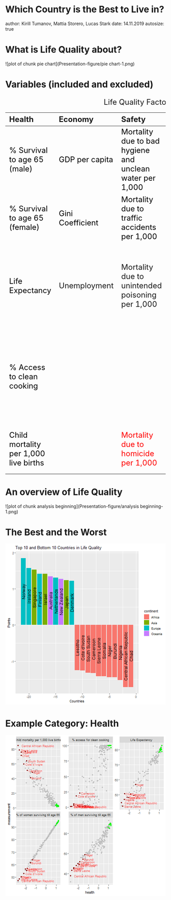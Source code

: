 Which Country is the Best to Live in?
========================================================
author: Kirill Tumanov, Mattia Storero, Lucas Stark
date: 14.11.2019
autosize: true

What is Life Quality about?
========================================================


![plot of chunk pie chart](Presentation-figure/pie chart-1.png)

Variables (included and excluded)
========================================================
<font size = "5px">
<table class="table table-striped table-hover" style="margin-left: auto; margin-right: auto;">
<caption>Life Quality Factors</caption>
 <thead>
  <tr>
   <th style="text-align:left;"> Health </th>
   <th style="text-align:left;"> Economy </th>
   <th style="text-align:left;"> Safety </th>
   <th style="text-align:left;"> Education </th>
   <th style="text-align:left;"> Environment </th>
  </tr>
 </thead>
<tbody>
  <tr>
   <td style="text-align:left;color: black !important;color: black !important;"> % Survival to age 65 (male) </td>
   <td style="text-align:left;color: black !important;"> GDP per capita </td>
   <td style="text-align:left;color: black !important;"> Mortality due to bad hygiene and unclean water per 1,000 </td>
   <td style="text-align:left;color: black !important;"> % of children in primary education </td>
   <td style="text-align:left;color: red !important;color: black !important;"> Air pollution </td>
  </tr>
  <tr>
   <td style="text-align:left;color: black !important;color: black !important;"> % Survival to age 65 (female) </td>
   <td style="text-align:left;color: black !important;"> Gini Coefficient </td>
   <td style="text-align:left;color: black !important;"> Mortality due to traffic accidents per 1,000 </td>
   <td style="text-align:left;color: black !important;"> % of children in secondary education </td>
   <td style="text-align:left;color: red !important;color: black !important;"> CO2 emmissions </td>
  </tr>
  <tr>
   <td style="text-align:left;color: black !important;"> Life Expectancy </td>
   <td style="text-align:left;"> Unemployment </td>
   <td style="text-align:left;"> Mortality due to unintended poisoning per 1,000 </td>
   <td style="text-align:left;"> % of students receive monetary support from government in primary education </td>
   <td style="text-align:left;color: red !important;">  </td>
  </tr>
  <tr>
   <td style="text-align:left;color: black !important;"> % Access to clean cooking </td>
   <td style="text-align:left;">  </td>
   <td style="text-align:left;">  </td>
   <td style="text-align:left;"> % of students receive monetary support from government in secondary education </td>
   <td style="text-align:left;color: red !important;"> Level of water stress </td>
  </tr>
  <tr>
   <td style="text-align:left;color: red !important;color: black !important;"> Child mortality per 1,000 live births </td>
   <td style="text-align:left;color: red !important;">  </td>
   <td style="text-align:left;color: red !important;"> Mortality due to homicide per 1,000 </td>
   <td style="text-align:left;color: red !important;"> Male to female ratio in secondary education </td>
   <td style="text-align:left;color: red !important;color: red !important;"> Renewable internal freshwater resources per capita </td>
  </tr>
</tbody>
</table>
</font>

An overview of Life Quality
========================================================
![plot of chunk analysis beginning](Presentation-figure/analysis beginning-1.png)



The Best and the Worst
=========================================================
![plot of chunk unnamed-chunk-1](Presentation-figure/unnamed-chunk-1-1.png)


Example Category: Health
========================================
![plot of chunk health](Presentation-figure/health-1.png)
